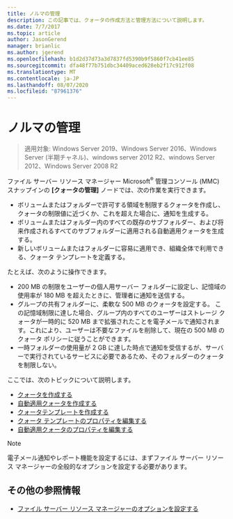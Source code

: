 ```yaml
---
title: ノルマの管理
description: この記事では、クォータの作成方法と管理方法について説明します。
ms.date: 7/7/2017
ms.topic: article
author: JasonGerend
manager: brianlic
ms.author: jgerend
ms.openlocfilehash: b1d2d37d73a3d7837fd5390b9f5860f7cb41ee85
ms.sourcegitcommit: dfa48f77b751dbc34409aced628eb2f17c912f08
ms.translationtype: MT
ms.contentlocale: ja-JP
ms.lasthandoff: 08/07/2020
ms.locfileid: "87961376"
---
```

# <a name="quota-management"></a>ノルマの管理

> 適用対象: Windows Server 2019、Windows Server 2016、Windows Server (半期チャネル)、windows server 2012 R2、windows Server 2012、Windows Server 2008 R2

ファイル サーバー リソース マネージャー Microsoft<sup>®</sup> 管理コンソール (MMC) スナップインの **[クォータの管理]** ノードでは、次の作業を実行できます。

-   ボリュームまたはフォルダーで許可する領域を制限するクォータを作成し、クォータの制限値に近づくか、これを超えた場合に、通知を生成する。
-   ボリュームまたはフォルダー内のすべての既存のサブフォルダー、および将来作成されるすべてのサブフォルダーに適用される自動適用クォータを生成する。
-   新しいボリュームまたはフォルダーに容易に適用でき、組織全体で利用できる、クォータ テンプレートを定義する。

たとえば、次のように操作できます。

-   200 MB の制限をユーザーの個人用サーバー フォルダーに設定し、記憶域の使用率が 180 MB を超えたときに、管理者に通知を送信する。
-   グループの共有フォルダーに、柔軟な 500 MB のクォータを設定する。 この記憶域制限に達した場合、グループ内のすべてのユーザーはストレージ クォータが一時的に 520 MB まで拡張されたことを電子メールで通知されます。これにより、ユーザーは不要なファイルを削除して、現在の 500 MB のクォータ ポリシーに従うことができます。
-   一時フォルダーの使用量が 2 GB に達した時点で通知を受信するが、サーバーで実行されているサービスに必要であるため、そのフォルダーのクォータを制限しない。

ここでは、次のトピックについて説明します。

-   [クォータを作成する](create-quota.md)
-   [自動適用クォータを作成する](create-auto-apply-quota.md)
-   [クォータテンプレートを作成する](create-quota-template.md)
-   [クォータ テンプレートのプロパティを編集する](edit-quota-template-properties.md)
-   [自動適用クォータのプロパティを編集する](edit-auto-apply-quota-properties.md)

> [!Note]
> 電子メール通知やレポート機能を設定するには、まずファイル サーバー リソース マネージャーの全般的なオプションを設定する必要があります。

## <a name="additional-references"></a>その他の参照情報

-   [ファイル サーバー リソース マネージャーのオプションを設定する](setting-file-server-resource-manager-options.md)


